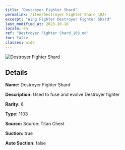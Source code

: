 ```yaml
---
title: "Destroyer Fighter Shard"
permalink: /item/Destroyer Fighter Shard_103/
excerpt: "Wing Fighter Destroyer Fighter Shard"
last_modified_at: 2023-10-18
locale: en
ref: "Destroyer Fighter Shard_103.md"
toc: false
classes: wide
---
```



 ![Destroyer Fighter Shard](/images/item/Destroyer_Fighter_Shard_p.png)



## Details

 **Name:** Destroyer Fighter Shard 

 **Description:** Used to fuse and evolve Destroyer fighter

 **Rarity:** 6 

 **Type:** 1103 

 **Source:** Source: Titan Chest 

 **Suction:** true 

 **Auto Suction:** false 


